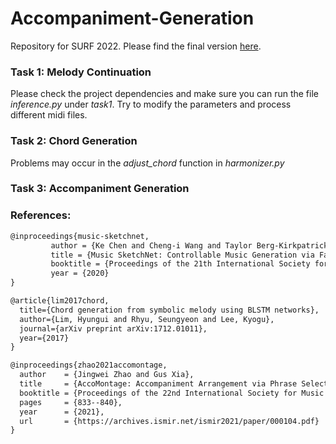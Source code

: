 # Accompaniment-Generation

Repository for SURF 2022. Please find the final version [here](https://github.com/Humming-Tacos/XGeneration).

### Task 1: Melody Continuation

Please check the project dependencies and make sure you can run the file *inference.py* under *task1*. Try to modify the parameters and process different midi files. 

### Task 2: Chord Generation
Problems may occur in the *adjust_chord* function in *harmonizer.py*

### Task 3: Accompaniment Generation

### References:

```tex
@inproceedings{music-sketchnet,
         author = {Ke Chen and Cheng-i Wang and Taylor Berg-Kirkpatrick and Shlomo Dubnov},
         title = {Music SketchNet: Controllable Music Generation via Factorized Representations of Pitch and Rhythm},
         booktitle = {Proceedings of the 21th International Society for Music Information Retrieval Conference, {ISMIR}},
         year = {2020}
}
```

```tex
@article{lim2017chord,
  title={Chord generation from symbolic melody using BLSTM networks},
  author={Lim, Hyungui and Rhyu, Seungyeon and Lee, Kyogu},
  journal={arXiv preprint arXiv:1712.01011},
  year={2017}
}
```

```tex
@inproceedings{zhao2021accomontage,
  author    = {Jingwei Zhao and Gus Xia},
  title     = {AccoMontage: Accompaniment Arrangement via Phrase Selection and Style Transfer},
  booktitle = {Proceedings of the 22nd International Society for Music Information Retrieval Conference, {ISMIR} 2021, Online, November 7-12, 2021},
  pages     = {833--840},
  year      = {2021},
  url       = {https://archives.ismir.net/ismir2021/paper/000104.pdf}
}
```

